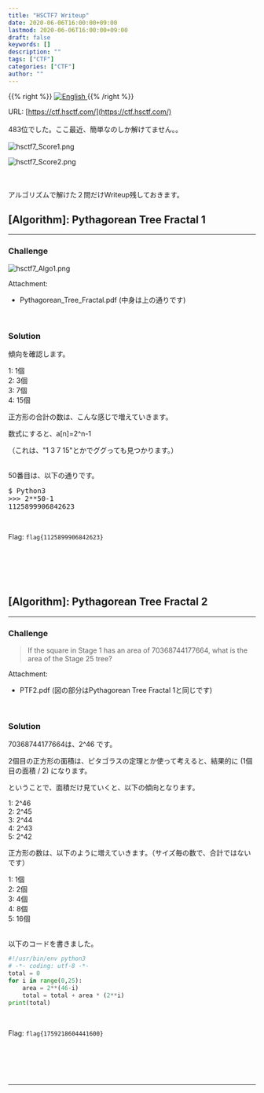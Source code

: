 ```yaml
---
title: "HSCTF7 Writeup"
date: 2020-06-06T16:00:00+09:00
lastmod: 2020-06-06T16:00:00+09:00
draft: false
keywords: []
description: ""
tags: ["CTF"]
categories: ["CTF"]
author: ""
---
```

{{% right %}}
<a href="https://translate.google.com/translate?hl=en&sl=ja&tl=en&u=https%3A%2F%2Fcaptureamerica.github.io%2Fwriteups%2Fpost%2Fhsctf7_2020%2F">
<img src="https://captureamerica.github.io/writeups/img/En.png" alt="English">
</a>
{{% /right %}}

URL: [https://ctf.hsctf.com/](https://ctf.hsctf.com/)
<br /><br />
483位でした。ここ最近、簡単なのしか解けてません。。
<br /><br />
<img src="https://captureamerica.github.io/writeups/img/hsctf7_Score1.png" alt="hsctf7_Score1.png">

<img src="https://captureamerica.github.io/writeups/img/hsctf7_Score2.png" alt="hsctf7_Score2.png">


<br /><br />
アルゴリズムで解けた２問だけWriteup残しておきます。

## [Algorithm]: Pythagorean Tree Fractal 1
- - -
### Challenge
<img src="https://captureamerica.github.io/writeups/img/hsctf7_Algo1.png" alt="hsctf7_Algo1.png">

Attachment:

- Pythagorean_Tree_Fractal.pdf (中身は上の通りです)


<br />

### Solution
傾向を確認します。

1: 1個<br />
2: 3個<br />
3: 7個<br />
4: 15個<br />

正方形の合計の数は、こんな感じで増えていきます。

数式にすると、a[n]=2^n-1

（これは、"1 3 7 15"とかでググっても見つかります。）

<br />
50番目は、以下の通りです。

<pre>
$ Python3
>>> 2**50-1
1125899906842623
</pre>

<br />

Flag: `flag{1125899906842623}`


<br /><br />
<br /><br />

## [Algorithm]: Pythagorean Tree Fractal 2
- - -
### Challenge
> If the square in Stage 1 has an area of 70368744177664, what is the area of the Stage 25 tree?

Attachment:

- PTF2.pdf (図の部分はPythagorean Tree Fractal 1と同じです)

<br />

### Solution

70368744177664は、2^46 です。

2個目の正方形の面積は、ピタゴラスの定理とか使って考えると、結果的に (1個目の面積 / 2) になります。

ということで、面積だけ見ていくと、以下の傾向となります。

1: 2^46<br />
2: 2^45<br />
3: 2^44<br />
4: 2^43<br />
5: 2^42<br />

正方形の数は、以下のように増えていきます。（サイズ毎の数で、合計ではないです）

1: 1個<br />
2: 2個<br />
3: 4個<br />
4: 8個<br />
5: 16個<br />

<br />
以下のコードを書きました。

```python
#!/usr/bin/env python3
# -*- coding: utf-8 -*-
total = 0
for i in range(0,25):
    area = 2**(46-i)
    total = total + area * (2**i)
print(total)
```

<br />

Flag: `flag{1759218604441600}`


<br /><br />
<br /><br />
- - -
<br /><br />
<br /><br />

